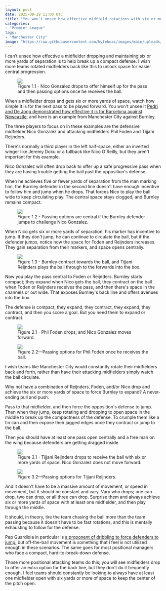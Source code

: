 ```yaml
---
layout: post
date: 2025-09-28 11:00 UTC
title: "You won't unsee how effective midfield rotations with six or more yards of separation can be"
categories:
- "Premier League"
tags:
- "Manchester City"
image: "https://raw.githubusercontent.com/kyleboas/images/main/uploads/2025/09/27/Image-27Sep2025_18:40:43.png"
---
```


I can’t unsee how effective a midfielder dropping and maintaining six or more yards of separation is to help break up a compact defense. I wish more teams rotated midfielders back like this to unlock space for easier central progression.

<!---more--->

<figure>
<img src="https://raw.githubusercontent.com/kyleboas/images/main/uploads/2025/09/27/Image-27Sep2025_19:03:38.png">
<figcaption>Figure 1.1 - Nico Gonzalez drops to offer himself up for the pass and then passing options once he receives the ball.</figcaption>
</figure>

When a midfielder drops and gets six or more yards of space, watch how simple it is for the next pass to be played forward. You won't unsee it [Pedri and De Jong demonstrated how effective it is for Barcelona against Newcastle,](https://tacticsjournal.com/2025/09/20/learning-experience-from-barcelona-for-every-attack/) and here is an example from Manchester City against Burnley.

The three players to focus on in these examples are the defensive midfielder Nico Gonzalez and attacking midfielders Phil Foden and Tijjani Reijnders.

There's normally a third player in the left half-space, either an inverted winger like Jeremy Doku or a fullback like Nico O'Reilly, but they aren't important for this example.

Nico Gonzalez will often drop back to offer up a safe progressive pass when they are having trouble getting the ball past the opposition's defense. 

When he achieves five or fewer yards of separation from the man marking him, the Burnley defender in the second line doesn't have enough incentive to follow him and jump when he drops. That forces Nico to play the ball wide to keep circulating play. The central space stays clogged, and Burnley remains compact.

<figure>
<img src="https://raw.githubusercontent.com/kyleboas/images/main/uploads/2025/09/27/Image-27Sep2025_18:40:39.png">
<figcaption>Figure 1.2 - Passing options are central if the Burnley defender jumps to challenge Nico Gonzalez.</figcaption>
</figure>

When Nico gets six or more yards of separation, his marker has incentive to jump. If they don't jump, he can continue to circulate the ball, but if the defender jumps, notice now the space for Foden and Reijnders increases. They gain separation from their markers, and space opens centrally.

<figure>
<img src="https://raw.githubusercontent.com/kyleboas/images/main/uploads/2025/09/27/Image-27Sep2025_19:21:34.png">
<figcaption>Figure 1.3 - Burnley contract towards the ball, and Tijjani Reijnders plays the ball through to the forwards into the box.</figcaption>
</figure>

Now you play the pass central to Foden or Reijnders. Burnley starts compact; they expand when Nico gets the ball, they contract on the ball when Foden or Reijnders receives the pass, and then there's space in the channels or out wide. That exposes Burnley's back line and offers avenues into the box.

The defense is compact; they expand, they contract, they expand, they contract, and then you score a goal. But you need them to expand or contract.

<figure>
<img src="https://raw.githubusercontent.com/kyleboas/images/main/uploads/2025/09/27/Image-27Sep2025_18:40:43.png">
<figcaption>Figure 2.1 - Phil Foden drops, and Nico Gonzalez moves forward.</figcaption>
</figure>

<figure>
<img src="https://raw.githubusercontent.com/kyleboas/images/main/uploads/2025/09/27/Image-27Sep2025_18:40:47.png">
<figcaption>Figure 2.2—Passing options for Phil Foden once he receives the ball.</figcaption>
</figure>

I wish teams like Manchester City would constantly rotate their midfielders back and forth, rather than have their attacking midfielders simply watch the ball circulate. 

Why not have a combination of Reijnders, Foden, and/or Nico drop and achieve the six or more yards of space to force Burnley to expand? A never-ending pull and push.

Pass to that midfielder, and then force the opposition's defense to jump. Then when they jump, keep rotating and dropping to open space in the middle to break up the compactness of the defense. To crumple them like a tin can and then expose their jagged edges once they contract or jump to the ball.

Then you should have at least one pass open centrally and a free man on the wing because defenders are getting dragged inside.

<figure>
<img src="https://raw.githubusercontent.com/kyleboas/images/main/uploads/2025/09/27/Image-27Sep2025_18:40:57.png">
<figcaption>Figure 3.1 - Tijjani Reijnders drops to receive the ball with six or more yards of space. Nico Gonzalez does not move forward.</figcaption>
</figure>

<figure>
<img src="https://raw.githubusercontent.com/kyleboas/images/main/uploads/2025/09/27/Image-27Sep2025_18:41:01.png">
<figcaption>Figure 3.2—Passing options for Tijjani Reijnders.</figcaption>
</figure>

And it doesn't have to be a massive amount of movement, or speed in movement, but it should be constant and vary. Vary who drops; one can drop, two can drop, or all three can drop. Surprise them and always achieve six or more yards of space with at least one midfielder, and then play through the middle.

It should, in theory, tire the team chasing the ball more than the team passing because it doesn't have to be fast rotations, and this is mentally exhausting to follow for the defense.

Pep Guardiola in particular is [a proponent of dribbling to force defenders to jump,](https://tacticsjournal.com/2023/07/12/the-importance-of-attacking-the-centre-backs/) but off-the-ball movement is something that I feel is not utilized enough in these scenarios. The same goes for most positional managers who face a compact, hard-to-break-down defense.

Those more positional attacking teams do this; you will see midfielders drop to offer an extra option for the back line, but they don't do it frequently enough. I feel teams should constantly be looking to always have at least one midfielder open with six yards or more of space to keep the center of the pitch open.